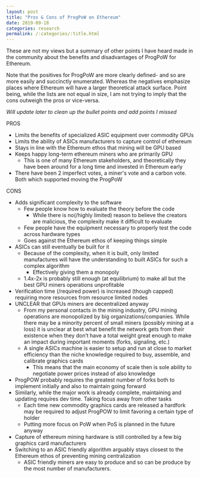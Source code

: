 ```yaml
---
layout: post
title: "Pros & Cons of ProgPoW on Ethereum"
date: 2019-09-18
categories: research
permalink: /:categories/:title.html
---
```


These are not my views but a summary of other points I have heard made in the community about the benefits and disadvantages of ProgPoW for Ethereum.

Note that the positives for ProgPoW are more clearly defined- and so are more easily and succinctly enumerated. 
Whereas the negatives emphasize places where Ethereum will have a larger theoretical attack surface.
Point being, while the lists are not equal in size, I am not trying to imply that the cons outweigh the pros or vice-versa.

*Will update later to clean up the bullet points and add points I missed*

PROS
* Limits the benefits of specialized ASIC equipment over commodity GPUs
* Limits the ability of ASICs manufacturers to capture control of ethereum
* Stays in line with the Ethereum ethos that mining will be GPU based
* Keeps happy long-term ethereum miners who are primarily GPU
	* This is one of many Ethereum stakeholders, and theoretically they have been around for a long time and invested in Ethereum early
* There have been 2 imperfect votes, a miner's vote and a carbon vote. Both which supported moving the ProgPoW

CONS
* Adds significant complexity to the software
	* Few people know how to evaluate the theory before the code
		* While there is no(/highly limited) reason to believe the creators are malicious, the complexity make it difficult to evaluate
	* Few people have the equipment necessary to properly test the code across hardware types
	* Goes against the Ethereum ethos of keeping things simple
* ASICs can still eventually be built for it
	* Because of the complexity, when it is built, only limited manufactures will have the understanding to built ASICs for such a complex algorithm
		* Effectively giving them a monopoly
	* 1.4x-2x is probably still enough (at equilibrium) to make all but the best GPU miners operations unprofitable
* Verification time (/required power) is increased (though capped) requiring more resources from resource limited nodes
* UNCLEAR that GPUs miners are decentralized anyway
	* From my personal contacts in the mining industry, GPU mining operations are monopolized by big organizations/companies. While there may be a minority percent of small miners (possibly mining at a loss) it is unclear at best what benefit the network gets from their existence when they don’t have a total weight great enough to make an impact during important moments (forks, signaling, etc.)
	* A single ASICs machine is easier to setup and run at close to market efficiency than the niche knowledge required to buy, assemble, and calibrate graphics cards
		* This means that the main economy of scale then is sole ability to negotiate power prices instead of also knowledge
* ProgPOW probably requires the greatest number of forks both to implement initially and also to maintain going forward
* Similarly, while the major work is already complete, maintaining and updating requires dev time. Taking focus away from other tasks
	* Each time new commodity graphics cards are released a hardfork may be required to adjust ProgPOW to limit favoring a certain type of holder
	* Putting more focus on PoW when PoS is planned in the future anyway
* Capture of ethereum mining hardware is still controlled by a few big graphics card manufacturers
* Switching to an ASIC friendly algorithm arguably stays closest to the Ethereum ethos of preventing mining centralization
	* ASIC friendly miners are easy to produce and so can be produce by the most number of manufacturers.

